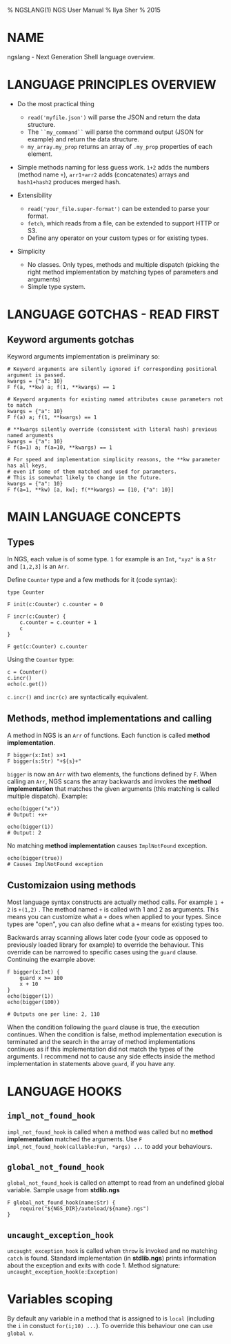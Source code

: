 % NGSLANG(1) NGS User Manual
% Ilya Sher
% 2015

# NAME

ngslang - Next Generation Shell language overview.

# LANGUAGE PRINCIPLES OVERVIEW

* Do the most practical thing
	* `read('myfile.json')` will parse the JSON and return the data structure.
	* The ```` ``my_command`` ```` will parse the command output (JSON for example) and return the data structure.
	* `my_array.my_prop` returns an array of `.my_prop` properties of each element.

* Simple methods naming for less guess work. `1+2` adds the numbers (method name `+`), `arr1+arr2` adds (concatenates) arrays and `hash1+hash2` produces merged hash.

* Extensibility
	* `read('your_file.super-format')` can be extended to parse your format.
	* `fetch`, which reads from a file, can be extended to support HTTP or S3.
	* Define any operator on your custom types or for existing types.

* Simplicity
	* No classes. Only types, methods and multiple dispatch (picking the right method implementation by matching types of parameters and arguments)
	* Simple type system.

# LANGUAGE GOTCHAS - READ FIRST

## Keyword arguments gotchas

Keyword arguments implementation is preliminary so:

	# Keyword arguments are silently ignored if corresponding positional argument is passed.
	kwargs = {"a": 10}
	F f(a, **kw) a; f(1, **kwargs) == 1

	# Keyword arguments for existing named attributes cause parameters not to match
	kwargs = {"a": 10}
	F f(a) a; f(1, **kwargs) == 1

	# **kwargs silently override (consistent with literal hash) previous named arguments
	kwargs = {"a": 10}
	F f(a=1) a; f(a=10, **kwargs) == 1

	# For speed and implementation simplicity reasons, the **kw parameter has all keys,
	# even if some of them matched and used for parameters. 
	# This is somewhat likely to change in the future.
	kwargs = {"a": 10}
	F f(a=1, **kw) [a, kw]; f(**kwargs) == [10, {"a": 10}]

# MAIN LANGUAGE CONCEPTS

## Types

In NGS, each value is of some type. `1` for example is an `Int`, `"xyz"` is a `Str` and `[1,2,3]` is an `Arr`.

Define `Counter` type and a few methods for it (code syntax):

	type Counter

	F init(c:Counter) c.counter = 0

	F incr(c:Counter) {
		c.counter = c.counter + 1
		c
	}

	F get(c:Counter) c.counter

Using the `Counter` type:

	c = Counter()
	c.incr()
	echo(c.get())

`c.incr()` and `incr(c)` are syntactically equivalent.

## Methods, method implementations and calling

A method in NGS is an `Arr` of functions. Each function is called **method implementation**.

	F bigger(x:Int) x+1
	F bigger(s:Str) "+${s}+"

`bigger` is now an `Arr` with two elements, the functions defined by `F`. When calling an `Arr`, NGS scans the array backwards and invokes the **method implementation** that matches the given arguments (this matching is called multiple dispatch). Example:

	echo(bigger("x"))
	# Output: +x+

	echo(bigger(1))
	# Output: 2


No matching **method implementation** causes `ImplNotFound` exception.

	echo(bigger(true))
	# Causes ImplNotFound exception

## Customizaion using methods

Most language syntax constructs are actually method calls. For example `1 + 2` is `+(1,2)` . The method named `+` is called with 1 and 2 as arguments. This means you can customize what a `+` does when applied to your types. Since types are "open", you can also define what a `+` means for existing types too.

Backwards array scanning allows later code (your code as opposed to previously loaded library for example) to override the behaviour. This override can be narrowed to specific cases using the `guard` clause. Continuing the example above:

	F bigger(x:Int) {
		guard x >= 100
		x + 10
	}
	echo(bigger(1))
	echo(bigger(100))

	# Outputs one per line: 2, 110

When the condition following the `guard` clause is true, the execution continues. When the condition is false, method implementation execution is terminated and the search in the array of method implementations continues as if this implementation did not match the types of the arguments. I recommend not to cause any side effects inside the method implementation in statements above `guard`, if you have any.

# LANGUAGE HOOKS

## `impl_not_found_hook`

`impl_not_found_hook` is called when a method was called but no **method implementation** matched the arguments. Use `F impl_not_found_hook(callable:Fun, *args) ...` to add your behaviours.


## `global_not_found_hook`

`global_not_found_hook` is called on attempt to read from an undefined global variable. Sample usage from **stdlib.ngs**

	F global_not_found_hook(name:Str) {
		require("${NGS_DIR}/autoload/${name}.ngs")
	}


## `uncaught_exception_hook`

`uncaught_exception_hook` is called when `throw` is invoked and no matching `catch` is found. Standard implementation (in **stdlib.ngs**) prints information about the exception and exits with code 1. Method signature: `uncaught_exception_hook(e:Exception)`

# Variables scoping

By default any variable in a method that is assigned to is `local` (including the `i` in constuct `for(i;10) ...`). To override this behaviour one can use `global v`.
